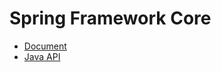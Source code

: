 # Spring Framework Core
- [Document](https://docs.spring.io/spring-framework/docs/current/spring-framework-reference/languages.html#languages)
- [Java API](https://docs.spring.io/spring/docs/current/javadoc-api/overview-summary.html)
